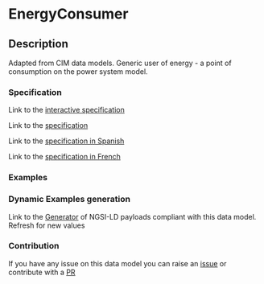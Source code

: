 # EnergyConsumer

## Description 

Adapted from CIM data models. Generic user of energy - a  point of consumption on the power system model.
### Specification

Link to the [interactive specification](https://swagger.lab.fiware.org/?url=https://smart-data-models.github.io/dataModel.EnergyCIM/EnergyConsumer/swagger.yaml)

Link to the [specification](https://smart-data-models.github.io/dataModel.EnergyCIM/EnergyConsumer/doc/spec.md)

Link to the [specification in Spanish](https://smart-data-models.github.io/dataModel.EnergyCIM/EnergyConsumer/doc/spec_ES.md)

Link to the [specification in French](https://smart-data-models.github.io/dataModel.EnergyCIM/EnergyConsumer/doc/spec_FR.md)
### Examples
### Dynamic Examples generation

Link to the [Generator](https://smartdatamodels.org/extra/ngsi-ld_generator_v0.91.php?schemaUrl=https://raw.githubusercontent.com/smart-data-models/dataModel.EnergyCIM/master/EnergyConsumer/schema.json&email=info@smartdatamodels.org) of NGSI-LD payloads compliant with this data model. Refresh for new values
### Contribution

 If you have any issue on this data model you can raise an [issue](https://github.com/smart-data-models/dataModel.EnergyCIM/issues)  or contribute with a [PR](https://github.com/smart-data-models/dataModel.EnergyCIM/pulls)